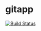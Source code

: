 # gitapp
[![Build Status](https://dev.azure.com/chamindaindunil/AgileProject/_apis/build/status%2Fchamindaindunil.gitapp?branchName=main)](https://dev.azure.com/chamindaindunil/AgileProject/_build/latest?definitionId=5&branchName=main)
